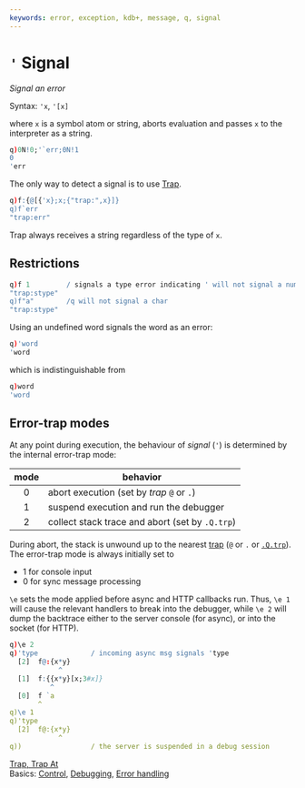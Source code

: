 ```yaml
---
keywords: error, exception, kdb+, message, q, signal
---
```


# `'` Signal



_Signal an error_

Syntax: `'x`, `'[x]`

where `x` is a symbol atom or string, aborts evaluation and passes `x` to the interpreter as a string.

```q
q)0N!0;'`err;0N!1
0
'err
```

The only way to detect a signal is to use [Trap](apply.md#trap).

```q
q)f:{@[{'x};x;{"trap:",x}]}
q)f`err
"trap:err"
```

Trap always receives a string regardless of the type of `x`.


## Restrictions

```q
q)f 1         / signals a type error indicating ' will not signal a number
"trap:stype"
q)f"a"        /q will not signal a char
"trap:stype"
```

Using an undefined word signals the word as an error:

```q
q)'word
'word
```

which is indistinguishable from

```q
q)word
'word
```


## Error-trap modes

At any point during execution, the behaviour of _signal_ (`'`) is determined by the internal error-trap mode:

mode | behavior
:---:|------------------------------------------------
0    | abort execution (set by _trap_ `@` or `.`)
1    | suspend execution and run the debugger
2    | collect stack trace and abort (set by `.Q.trp`)

During abort, the stack is unwound up to the nearest [trap](apply.md#trap) (`@` or `.` or [`.Q.trp`](dotq.md#qtrp-extend-trap)). The error-trap mode is always initially set to 

-   1 for console input
-   0 for sync message processing

`\e` sets the mode applied before async and HTTP callbacks run. Thus, `\e 1` will cause the relevant handlers to break into the debugger, while `\e 2` will dump the backtrace either to the server console (for async), or into the socket (for HTTP).
```q
q)\e 2
q)'type             / incoming async msg signals 'type
  [2]  f@:{x*y}
            ^
  [1]  f:{{x*y}[x;3#x]}
          ^
  [0]  f `a
       ^
q)\e 1
q)'type             
  [2]  f@:{x*y}
            ^
q))                 / the server is suspended in a debug session
```



<i class="far fa-hand-point-right"></i> 
[Trap, Trap At](apply.md#trap)  
Basics: [Control](../basics/control.md),
[Debugging](../basics/debug.md),
[Error handling](../basics/errors.md)
